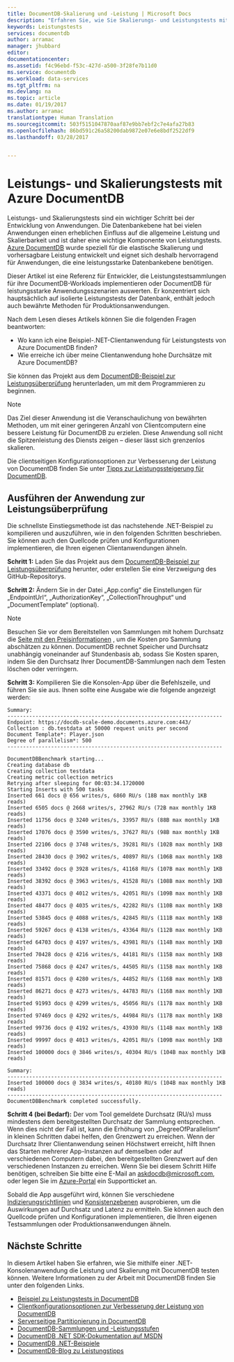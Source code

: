```yaml
---
title: DocumentDB-Skalierung und -Leistung | Microsoft Docs
description: "Erfahren Sie, wie Sie Skalierungs- und Leistungstests mit Azure DocumentDB durchführen."
keywords: Leistungstests
services: documentdb
author: arramac
manager: jhubbard
editor: 
documentationcenter: 
ms.assetid: f4c96ebd-f53c-427d-a500-3f28fe7b11d0
ms.service: documentdb
ms.workload: data-services
ms.tgt_pltfrm: na
ms.devlang: na
ms.topic: article
ms.date: 01/19/2017
ms.author: arramac
translationtype: Human Translation
ms.sourcegitcommit: 503f5151047870aaf87e9bb7ebf2c7e4afa27b83
ms.openlocfilehash: 86bd591c26a58200dab9872e07e6e8bdf2522df9
ms.lasthandoff: 03/28/2017


---
```

# <a name="performance-and-scale-testing-with-azure-documentdb"></a>Leistungs- und Skalierungstests mit Azure DocumentDB
Leistungs- und Skalierungstests sind ein wichtiger Schritt bei der Entwicklung von Anwendungen. Die Datenbankebene hat bei vielen Anwendungen einen erheblichen Einfluss auf die allgemeine Leistung und Skalierbarkeit und ist daher eine wichtige Komponente von Leistungstests. [Azure DocumentDB](https://azure.microsoft.com/services/documentdb/) wurde speziell für die elastische Skalierung und vorhersagbare Leistung entwickelt und eignet sich deshalb hervorragend für Anwendungen, die eine leistungsstarke Datenbankebene benötigen. 

Dieser Artikel ist eine Referenz für Entwickler, die Leistungstestsammlungen für ihre DocumentDB-Workloads implementieren oder DocumentDB für leistungsstarke Anwendungsszenarien auswerten. Er konzentriert sich hauptsächlich auf isolierte Leistungstests der Datenbank, enthält jedoch auch bewährte Methoden für Produktionsanwendungen.

Nach dem Lesen dieses Artikels können Sie die folgenden Fragen beantworten:   

* Wo kann ich eine Beispiel-.NET-Clientanwendung für Leistungstests von Azure DocumentDB finden? 
* Wie erreiche ich über meine Clientanwendung hohe Durchsätze mit Azure DocumentDB?

Sie können das Projekt aus dem [DocumentDB-Beispiel zur Leistungsüberprüfung](https://github.com/Azure/azure-documentdb-dotnet/tree/master/samples/documentdb-benchmark) herunterladen, um mit dem Programmieren zu beginnen. 

> [!NOTE]
> Das Ziel dieser Anwendung ist die Veranschaulichung von bewährten Methoden, um mit einer geringeren Anzahl von Clientcomputern eine bessere Leistung für DocumentDB zu erzielen. Diese Anwendung soll nicht die Spitzenleistung des Diensts zeigen – dieser lässt sich grenzenlos skalieren.
> 
> 

Die clientseitigen Konfigurationsoptionen zur Verbesserung der Leistung von DocumentDB finden Sie unter [Tipps zur Leistungssteigerung für DocumentDB](documentdb-performance-tips.md).

## <a name="run-the-performance-testing-application"></a>Ausführen der Anwendung zur Leistungsüberprüfung
Die schnellste Einstiegsmethode ist das nachstehende .NET-Beispiel zu kompilieren und auszuführen, wie in den folgenden Schritten beschrieben. Sie können auch den Quellcode prüfen und Konfigurationen implementieren, die Ihren eigenen Clientanwendungen ähneln.

**Schritt 1:** Laden Sie das Projekt aus dem [DocumentDB-Beispiel zur Leistungsüberprüfung](https://github.com/Azure/azure-documentdb-dotnet/tree/master/samples/documentdb-benchmark) herunter, oder erstellen Sie eine Verzweigung des GitHub-Repositorys.

**Schritt 2:** Ändern Sie in der Datei „App.config“ die Einstellungen für „EndpointUrl“, „AuthorizationKey“, „CollectionThroughput“ und „DocumentTemplate“ (optional).

> [!NOTE]
> Besuchen Sie vor dem Bereitstellen von Sammlungen mit hohem Durchsatz die [Seite mit den Preisinformationen](https://azure.microsoft.com/pricing/details/documentdb/) , um die Kosten pro Sammlung abschätzen zu können. DocumentDB rechnet Speicher und Durchsatz unabhängig voneinander auf Stundenbasis ab, sodass Sie Kosten sparen, indem Sie den Durchsatz Ihrer DocumentDB-Sammlungen nach dem Testen löschen oder verringern.
> 
> 

**Schritt 3:** Kompilieren Sie die Konsolen-App über die Befehlszeile, und führen Sie sie aus. Ihnen sollte eine Ausgabe wie die folgende angezeigt werden:

    Summary:
    ---------------------------------------------------------------------
    Endpoint: https://docdb-scale-demo.documents.azure.com:443/
    Collection : db.testdata at 50000 request units per second
    Document Template*: Player.json
    Degree of parallelism*: 500
    ---------------------------------------------------------------------

    DocumentDBBenchmark starting...
    Creating database db
    Creating collection testdata
    Creating metric collection metrics
    Retrying after sleeping for 00:03:34.1720000
    Starting Inserts with 500 tasks
    Inserted 661 docs @ 656 writes/s, 6860 RU/s (18B max monthly 1KB reads)
    Inserted 6505 docs @ 2668 writes/s, 27962 RU/s (72B max monthly 1KB reads)
    Inserted 11756 docs @ 3240 writes/s, 33957 RU/s (88B max monthly 1KB reads)
    Inserted 17076 docs @ 3590 writes/s, 37627 RU/s (98B max monthly 1KB reads)
    Inserted 22106 docs @ 3748 writes/s, 39281 RU/s (102B max monthly 1KB reads)
    Inserted 28430 docs @ 3902 writes/s, 40897 RU/s (106B max monthly 1KB reads)
    Inserted 33492 docs @ 3928 writes/s, 41168 RU/s (107B max monthly 1KB reads)
    Inserted 38392 docs @ 3963 writes/s, 41528 RU/s (108B max monthly 1KB reads)
    Inserted 43371 docs @ 4012 writes/s, 42051 RU/s (109B max monthly 1KB reads)
    Inserted 48477 docs @ 4035 writes/s, 42282 RU/s (110B max monthly 1KB reads)
    Inserted 53845 docs @ 4088 writes/s, 42845 RU/s (111B max monthly 1KB reads)
    Inserted 59267 docs @ 4138 writes/s, 43364 RU/s (112B max monthly 1KB reads)
    Inserted 64703 docs @ 4197 writes/s, 43981 RU/s (114B max monthly 1KB reads)
    Inserted 70428 docs @ 4216 writes/s, 44181 RU/s (115B max monthly 1KB reads)
    Inserted 75868 docs @ 4247 writes/s, 44505 RU/s (115B max monthly 1KB reads)
    Inserted 81571 docs @ 4280 writes/s, 44852 RU/s (116B max monthly 1KB reads)
    Inserted 86271 docs @ 4273 writes/s, 44783 RU/s (116B max monthly 1KB reads)
    Inserted 91993 docs @ 4299 writes/s, 45056 RU/s (117B max monthly 1KB reads)
    Inserted 97469 docs @ 4292 writes/s, 44984 RU/s (117B max monthly 1KB reads)
    Inserted 99736 docs @ 4192 writes/s, 43930 RU/s (114B max monthly 1KB reads)
    Inserted 99997 docs @ 4013 writes/s, 42051 RU/s (109B max monthly 1KB reads)
    Inserted 100000 docs @ 3846 writes/s, 40304 RU/s (104B max monthly 1KB reads)

    Summary:
    ---------------------------------------------------------------------
    Inserted 100000 docs @ 3834 writes/s, 40180 RU/s (104B max monthly 1KB reads)
    ---------------------------------------------------------------------
    DocumentDBBenchmark completed successfully.


**Schritt 4 (bei Bedarf):** Der vom Tool gemeldete Durchsatz (RU/s) muss mindestens dem bereitgestellten Durchsatz der Sammlung entsprechen. Wenn dies nicht der Fall ist, kann die Erhöhung von „DegreeOfParallelism“ in kleinen Schritten dabei helfen, den Grenzwert zu erreichen. Wenn der Durchsatz Ihrer Clientanwendung seinen Höchstwert erreicht, hilft Ihnen das Starten mehrerer App-Instanzen auf demselben oder auf verschiedenen Computern dabei, den bereitgestellten Grenzwert auf den verschiedenen Instanzen zu erreichen. Wenn Sie bei diesem Schritt Hilfe benötigen, schreiben Sie bitte eine E-Mail an askdocdb@microsoft.com, oder legen Sie im [Azure-Portal](https://portal.azure.com) ein Supportticket an.

Sobald die App ausgeführt wird, können Sie verschiedene [Indizierungsrichtlinien](documentdb-indexing-policies.md) und [Konsistenzebenen](documentdb-consistency-levels.md) ausprobieren, um die Auswirkungen auf Durchsatz und Latenz zu ermitteln. Sie können auch den Quellcode prüfen und Konfigurationen implementieren, die Ihren eigenen Testsammlungen oder Produktionsanwendungen ähneln.

## <a name="next-steps"></a>Nächste Schritte
In diesem Artikel haben Sie erfahren, wie Sie mithilfe einer .NET-Konsolenanwendung die Leistung und Skalierung mit DocumentDB testen können. Weitere Informationen zu der Arbeit mit DocumentDB finden Sie unter den folgenden Links.

* [Beispiel zu Leistungstests in DocumentDB](https://github.com/Azure/azure-documentdb-dotnet/tree/master/samples/documentdb-benchmark)
* [Clientkonfigurationsoptionen zur Verbesserung der Leistung von DocumentDB](documentdb-performance-tips.md)
* [Serverseitige Partitionierung in DocumentDB](documentdb-partition-data.md)
* [DocumentDB-Sammlungen und -Leistungsstufen](documentdb-performance-levels.md)
* [DocumentDB .NET SDK-Dokumentation auf MSDN](https://msdn.microsoft.com/library/azure/dn948556.aspx)
* [DocumentDB .NET-Beispiele](https://github.com/Azure/azure-documentdb-net)
* [DocumentDB-Blog zu Leistungstipps](https://azure.microsoft.com/blog/2015/01/20/performance-tips-for-azure-documentdb-part-1-2/)


